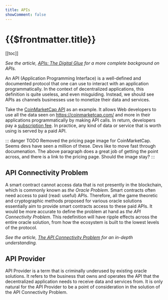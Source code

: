 ```yaml
---
title: APIs
showComment: false
---
```


# {{$frontmatter.title}}

[[toc]]

*See the article, [APIs: The Digital Glue](https://medium.com/api3/apis-the-digital-glue-7ac87566e773) for a more complete background on APIs.*

An API (Application Programming Interface) is a well-defined and documented protocol that one can use to interact with an application programmatically. In the context of decentralized applications, this definition is quite useless, and even misguiding. Instead, we should see APIs as channels businesses use to monetize their data and services.

Take the [CoinMarketCap API](https://coinmarketcap.com/api/) as an example.
It allows Web developers to use all the data seen on https://coinmarketcap.com/ and more in their applications programmatically by making API calls.
In return, developers pay a [subscription fee](https://coinmarketcap.com/api/pricing/).
In practice, any kind of data or service that is worth using is served by a paid API.

::: danger TODO
Removed the pricing page image for CoinMarketCap. Seems devs have seen a million of these. Devs like to move fast through documenation. The above paragraph does a great job of getting the point across, and there is a link to the pricing page. Should the image stay?
:::

<!-- ![img](../figures/coinmarketcap.png) -->

## API Connectivity Problem

A smart contract cannot access data that is not presently in the blockchain, which is commonly known as *the Oracle Problem*. Smart contracts often need access to paid (read: useful) APIs. Therefore, all the game theoretic and cryptographic methods proposed for various oracle solutions essentially aim to provide smart contracts access to these paid APIs. It would be more accurate to define the problem at hand as *the API Connectivity Problem*. This redefinition will have ripple effects across the entire oracle solution, from how the ecosystem is built to the lowest levels of the protocol.

*See the article, [The API Connectivity Problem](https://medium.com/api3/the-api-connectivity-problem-bd7fa0420636) for an in-depth understanding.*

## API Provider

API Provider is a term that is criminally underused by existing oracle solutions.
It refers to the business that owns and operates the API that the decentralized application needs to receive data and services from. It is only natural for the API Provider to be a point of consideration in the solution of the API Connectivity Problem.
